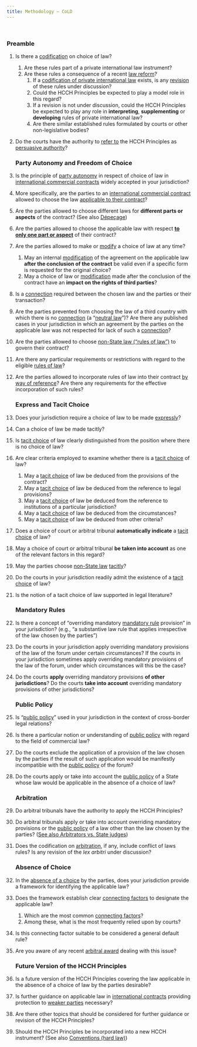 ```yaml
---
title: Methodology — CoLD
---
```


&nbsp;

### Preamble

1. Is there a [codification](/learn/glossary#pil-codification) on choice of law?
   1. Are these rules part of a private international law instrument?
   1. Are these rules a consequence of a recent [law reform](/learn/glossary#revision-legal-reform)?
      1. If a [codification of private international law](/learn/glossary#pil-codification) exists, is any [revision](/learn/glossary#revision-legal-reform) of these rules under discussion?
      1. Could the HCCH Principles be expected to play a model role in this regard?
      1. If a revision is not under discussion, could the HCCH Principles be expected to play any role in **interpreting**, **supplementing** or **developing** rules of private international law?
      1. Are there similar established rules formulated by courts or other non-legislative bodies?

1. Do the courts have the authority to [refer to](/learn/glossary#refer-to-an-instrument) the HCCH Principles as [persuasive authority](/learn/glossary#persuasive-authority)?

   ### Party Autonomy and Freedom of Choice

1. Is the principle of [party autonomy](/learn/glossary#party-autonomy) in respect of choice of law in [international commercial contracts](/learn/glossary#international-commercial-contracts) widely accepted in your jurisdiction?
1. More specifically, are the parties to an [international commercial contract](/learn/glossary#international-commercial-contracts) allowed to choose the law [applicable to their contract](/learn/glossary#observance-of-a-choice-of-law-clause)?
1. Are the parties allowed to choose different laws for **different parts or aspects** of the contract? (See also [Dépeçage](/learn/glossary#dpeage))
1. Are the parties allowed to choose the applicable law with respect **[to only one part or aspect](/learn/glossary#partial-choice)** of their contract?
1. Are the parties allowed to make or [modify](/learn/glossary#modification-of-a-choice-of-law-clause) a choice of law at any time?
   1. May an internal [modification](/learn/glossary#modification-of-a-choice-of-law-clause) of the agreement on the applicable law **after the conclusion of the contract** be valid even if a specific form is requested for the original choice?
   1. May a choice of law or [modification](/learn/glossary#modification-of-a-choice-of-law-clause) made after the conclusion of the contract have an **impact on the rights of third parties**?

1. Is a [connection](/learn/glossary#connection) required between the chosen law and the parties or their transaction?
1. Are the parties prevented from choosing the law of a third country with which there is no [connection](/learn/glossary#connection) (a “[neutral law](/learn/glossary#neutral-law-law-of-a-3rd-country)”)? Are there any published cases in your jurisdiction in which an agreement by the parties on the applicable law was not respected for lack of such a [connection](/learn/glossary#connection)?
1. Are the parties allowed to choose [non-State law (“rules of law”)](/learn/glossary#non-state-law-rules-of-law) to govern their contract?
1. Are there any particular requirements or restrictions with regard to the eligible [rules of law](/learn/glossary#non-state-law-rules-of-law)?
1. Are the parties allowed to incorporate rules of law into their contract [by way of reference](/learn/glossary#incorporate-rules-by-way-of-reference)? Are there any requirements for the effective incorporation of such rules?
   ### Express and Tacit Choice
1. Does your jurisdiction require a choice of law to be made [expressly](/learn/glossary#express-choice)?
1. Can a choice of law be made tacitly?
1. Is [tacit choice](/learn/glossary#tacit-choice) of law clearly distinguished from the position where there is no choice of law?
1. Are clear criteria employed to examine whether there is a [tacit choice](/learn/glossary#tacit-choice) of law?
   1. May a [tacit choice](/learn/glossary#tacit-choice) of law be deduced from the provisions of the contract?
   1. May a [tacit choice](/learn/glossary#tacit-choice) of law be deduced from the reference to legal provisions?
   1. May a [tacit choice](/learn/glossary#tacit-choice) of law be deduced from the reference to institutions of a particular jurisdiction?
   1. May a [tacit choice](/learn/glossary#tacit-choice) of law be deduced from the circumstances?
   1. May a [tacit choice](/learn/glossary#tacit-choice) of law be deduced from other criteria?
1. Does a choice of court or arbitral tribunal **automatically indicate** a [tacit choice](/learn/glossary#tacit-choice) of law?
1. May a choice of court or arbitral tribunal **be taken into account** as one of the relevant factors in this regard?
1. May the parties choose [non-State law](/learn/glossary#non-state-law-rules-of-law) [tacitly](/learn/glossary#tacit-choice)?
1. Do the courts in your jurisdiction readily admit the existence of a [tacit choice](/learn/glossary#tacit-choice) of law?
1. Is the notion of a tacit choice of law supported in legal literature?
   ### Mandatory Rules
1. Is there a concept of “overriding mandatory [mandatory rule](/learn/glossary#mandatory-rules) provision” in your jurisdiction? (e.g., “a substantive law rule that applies irrespective of the law chosen by the parties”)
1. Do the courts in your jurisdiction apply overriding mandatory provisions of the law of the forum under certain circumstances? If the courts in your jurisdiction sometimes apply overriding mandatory provisions of the law of the forum, under which circumstances will this be the case?
1. Do the courts **apply** overriding mandatory provisions **of other jurisdictions**? Do the courts **take into account** overriding mandatory provisions of other jurisdictions?
   ### Public Policy
1. Is “[public policy](/learn/glossary#public-policy)” used in your jurisdiction in the context of cross-border legal relations?
1. Is there a particular notion or understanding of [public policy](/learn/glossary#public-policy) with regard to the field of commercial law?
1. Do the courts exclude the application of a provision of the law chosen by the parties if the result of such application would be manifestly incompatible with the [public policy](/learn/glossary#public-policy) of the forum?
1. Do the courts apply or take into account the [public policy](/learn/glossary#public-policy) of a State whose law would be applicable in the absence of a choice of law?
   ### Arbitration
1. Do arbitral tribunals have the authority to apply the HCCH Principles?
1. Do arbitral tribunals apply or take into account overriding mandatory provisions or the [public policy](/learn/glossary#public-policy) of a law other than the law chosen by the parties? ([See also Arbitrators vs. State judges](/learn/glossary#arbitrators-vs-state-judges))
1. Does the codification on [arbitration](/learn/glossary#arbitration), if any, include conflict of laws rules? Is any revision of the _lex arbitri_ under discussion?
   ### Absence of Choice
1. In the [absence of a choice](/learn/glossary#absence-of-choice) by the parties, does your jurisdiction provide a framework for identifying the applicable law?
1. Does the framework establish clear [connecting factors](/learn/glossary#connecting-factors) to designate the applicable law?
   1. Which are the most common [connecting factors](/learn/glossary#connecting-factors)?
   1. Among these, what is the most frequently relied upon by courts?
1. Is this connecting factor suitable to be considered a general default rule?
1. Are you aware of any recent [arbitral award](/learn/glossary#arbitral-awards-vs-court-decisions) dealing with this issue?
   ### Future Version of the HCCH Principles
1. Is a future version of the HCCH Principles covering the law applicable in the absence of a choice of law by the parties desirable?
1. Is further guidance on applicable law in [international contracts](/learn/glossary#international-commercial-contracts) providing protection to [weaker parties](/learn/glossary#weaker-vulnerable-parties) necessary?
1. Are there other topics that should be considered for further guidance or revision of the HCCH Principles?
1. Should the HCCH Principles be incorporated into a new HCCH instrument? (See also [Conventions (hard law)](/learn/glossary#conventions-hard-law))
